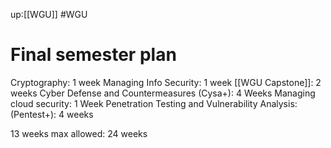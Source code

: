 up:[[WGU]]
#WGU

# Final semester plan
Cryptography: 1 week
Managing Info Security: 1 week
[[WGU Capstone]]: 2 weeks
Cyber Defense and Countermeasures (Cysa+): 4 Weeks
Managing cloud security: 1 Week
Penetration Testing and Vulnerability Analysis: (Pentest+): 4 weeks

13 weeks
max allowed: 24 weeks




